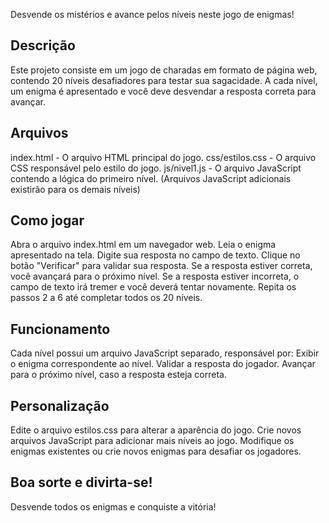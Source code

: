 Desvende os mistérios e avance pelos níveis neste jogo de enigmas!

## Descrição

Este projeto consiste em um jogo de charadas em formato de página web, contendo 20 níveis desafiadores para testar sua sagacidade. A cada nível, um enigma é apresentado e você deve desvendar a resposta correta para avançar.

## Arquivos

index.html - O arquivo HTML principal do jogo.
css/estilos.css - O arquivo CSS responsável pelo estilo do jogo.
js/nivel1.js - O arquivo JavaScript contendo a lógica do primeiro nível. (Arquivos JavaScript adicionais existirão para os demais níveis)
## Como jogar

Abra o arquivo index.html em um navegador web.
Leia o enigma apresentado na tela.
Digite sua resposta no campo de texto.
Clique no botão "Verificar" para validar sua resposta.
Se a resposta estiver correta, você avançará para o próximo nível.
Se a resposta estiver incorreta, o campo de texto irá tremer e você deverá tentar novamente.
Repita os passos 2 a 6 até completar todos os 20 níveis.
## Funcionamento

Cada nível possui um arquivo JavaScript separado, responsável por:
Exibir o enigma correspondente ao nível.
Validar a resposta do jogador.
Avançar para o próximo nível, caso a resposta esteja correta.
## Personalização

Edite o arquivo estilos.css para alterar a aparência do jogo.
Crie novos arquivos JavaScript para adicionar mais níveis ao jogo.
Modifique os enigmas existentes ou crie novos enigmas para desafiar os jogadores.
## Boa sorte e divirta-se!

Desvende todos os enigmas e conquiste a vitória!
